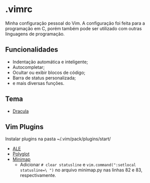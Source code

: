 # .vimrc

Minha configuração pessoal do Vim. A configuração foi feita para a programação em C, porém também pode ser utilizado com outras linguagens de programação.

## Funcionalidades

- Indentação automática e inteligente;
- Autocompletar;
- Ocultar ou exibir blocos de código;
- Barra de status personalizada;
- e mais diversas funções.

## Tema

- [Dracula](https://draculatheme.com/vim)

## Vim Plugins

Instalar plugins na pasta ~/.vim/pack/plugins/start/

- [ALE](https://github.com/dense-analysis/ale)
- [Polyglot](https://github.com/sheerun/vim-polyglot)
- [Minimap](https://github.com/severin-lemaignan/vim-minimap)
    - Adicionar `# clear statusline` e `vim.command(":setlocal statusline=\ ")` no arquivo minimap.py nas linhas 82 e 83, respectivamente.
